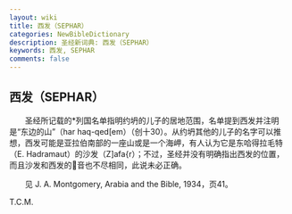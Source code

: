 ```yaml
---
layout: wiki
title: 西发（SEPHAR）
categories: NewBibleDictionary
description: 圣经新词典: 西发（SEPHAR）
keywords: 西发, SEPHAR
comments: false
---
```


## 西发（SEPHAR）

　　圣经所记载的*列国名单指明约坍的儿子的居地范围，名单提到西发并注明是“东边的山”（har haq-qed[em）（创十30）。从约坍其他的儿子的名字可以推想，西发可能是亚拉伯南部的一座山或是一个海岬，有人认为它是东哈得拉毛特（E. Hadramaut）的沙发（Z]afa{r）；不过，圣经并没有明确指出西发的位置，而且沙发和西发的音也不尽相同，此说未必正确。

　　见 J. A. Montgomery, Arabia and the Bible, 1934，页41。

T.C.M.








